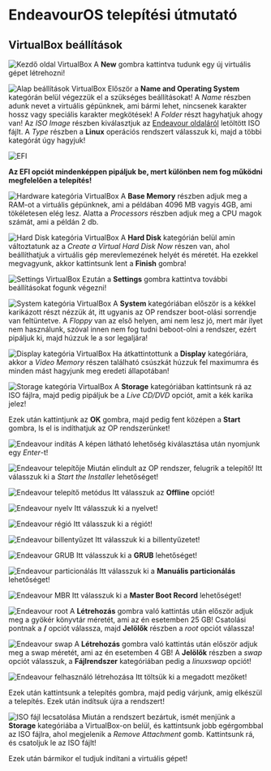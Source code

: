 # EndeavourOS telepítési útmutató

## VirtualBox beállítások

![Kezdő oldal VirtualBox](virtualbox_kezdolap.png)
A **New** gombra kattintva tudunk egy új virtuális gépet létrehozni!

![Alap beállítások VirtualBox](virtualbox1.png)
Először a **Name and Operating System** kategórán belül végezzük el a szükséges beállításokat! A *Name* részben adunk nevet a virtuális gépünknek, ami bármi lehet, nincsenek karakter hossz vagy speciális karakter megkötések! A *Folder* részt hagyhatjuk ahogy van! Az *ISO Image* részben kiválasztjuk az [Endeavour oldaláról](https://endeavouros.com/) letöltött ISO fájlt. A *Type* részben a **Linux** operációs rendszert válasszuk ki, majd a többi kategórát úgy hagyjuk!

![EFI](virtual_box_EFI.png)

**Az EFI opciót mindenképpen pipáljuk be, mert különben nem fog működni megfelelően a telepítés!**

![Hardware kategória VirtualBox](virtualbox2.png)
A **Base Memory** részben adjuk meg a RAM-ot a virtuális gépünknek, ami a példában 4096 MB vagyis 4GB, ami tökéletesen elég lesz. Alatta a *Processors* részben adjuk meg a CPU magok számát, ami a példán 2 db.

![Hard Disk kategória VirtualBox](virtualbox3.png)
A **Hard Disk** kategórián belül amin változtatunk az a *Create a Virtual Hard Disk Now* részen van, ahol beállíthatjuk a virtuális gép merevlemezének helyét és méretét. Ha ezekkel megvagyunk, akkor kattintsunk lent a **Finish** gombra!

![Settings VirtualBox](virtualbox_kezdolap.png)
Ezután a **Settings** gombra kattintva további beállításokat fogunk végezni!

![System kategória VirtualBox](virtualbox_beallitasok1.png)
A **System** kategóriában először is a kékkel karikázott részt nézzük át, itt ugyanis az OP rendszer boot-olási sorrendje van feltüntetve. A *Floppy* van az első helyen, ami nem lesz jó, mert már ilyet nem használunk, szóval innen nem fog tudni beboot-olni a rendszer, ezért pipáljuk ki, majd húzzuk le a sor legaljára!

![Display kategória VirtualBox](virtualbox_beallitasok2.png)
Ha átkattintottunk a **Display** kategóriára, akkor a *Video Memory* részen található csúszkát húzzuk fel maximumra és minden mást hagyjunk meg eredeti állapotában!

![Storage kategória VirtualBox](virtualbox_beallitasok3.png)
A **Storage** kategóriában kattintsunk rá az ISO fájlra, majd pedig pipáljuk be a *Live CD/DVD* opciót, amit a kék karika jelez!

Ezek után kattintjunk az **OK** gombra, majd pedig fent középen a **Start** gombra, ls el is indíthatjuk az OP rendszerünket!

![Endeavour indítás](endeavour_inditas.png)
A képen látható lehetőség kiválasztása után nyomjunk egy *Enter*-t!

![Endeavour telepítője](endeavour_telepito.png)
Miután elindult az OP rendszer, felugrik a telepítő! Itt válasszuk ki a *Start the Installer* lehetőséget!

![Endeavour telepítő metódus](endeavour_telepito_metodus.png)
Itt válasszuk az **Offline** opciót!

![Endeavour nyelv](endeavour_nyelv_valasztas.png)
Itt válasszuk ki a nyelvet!

![Endeavour régió](endeavour_regio_valasztas.png)
Itt válasszuk ki a régiót!

![Endeavour billentyűzet](endeavour_billentyuzet_valasztas.png)
Itt válasszuk ki a billentyűzetet!

![Endeavour GRUB](endeavour_GRUB.png)
Itt válasszuk ki a **GRUB** lehetőséget!

![Endeavour particionálás](endeavour_particiok.png)
Itt válasszuk ki a **Manuális particionálás** lehetőséget!

![Endeavour MBR](endeavour_MBR.png)
Itt válasszuk ki a **Master Boot Record** lehetőséget!

![Endeavour root](endeavour_root.png)
A **Létrehozás** gombra való kattintás után először adjuk meg a gyökér könyvtár méretét, ami az én esetemben 25 GB! Csatolási pontnak a **/** opciót válassza, majd **Jelölők** részben a *root* opciót válassza!

![Endeavour swap](endeavour_swap.png)
A **Létrehozás** gombra való kattintás után először adjuk meg a swap méretét, ami az én esetemben 4 GB! A **Jelölők** részben a *swap* opciót válasszuk, a **Fájlrendszer** kategóriában pedig a *linuxswap* opciót!

![Endeavour felhasználó létrehozása](endeavour_felhasznalo.png)
Itt töltsük ki a megadott mezőket!

Ezek után kattintsunk a telepítés gombra, majd pedig várjunk, amig elkészül a telepítés. Ezek után indítsuk újra a rendszert!

![ISO fájl lecsatolása](ISO_fajl_lecsatolas.png)
Miután a rendszert bezártuk, ismét menjünk a **Storage** kategóriába a VirtualBox-on belül, és kattintsunk jobb egérgombbal az ISO fájlra, ahol megjelenik a *Remove Attachment* gomb. Kattintsunk rá, és csatoljuk le az ISO fájlt!

Ezek után bármikor el tudjuk indítani a virtuális gépet!